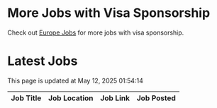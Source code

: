 # More Jobs with Visa Sponsorship

Check out [Europe Jobs](https://github.com/sureshparimi/europejobs#latest-jobs) for more jobs with visa sponsorship.

# Latest Jobs

This page is updated at May 12, 2025 01:54:14

| Job Title | Job Location | Job Link | Job Posted |
| --- | --- | --- | --- |
